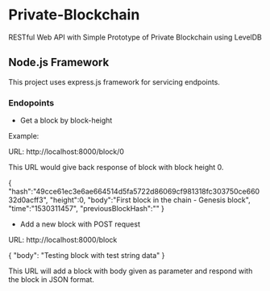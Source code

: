 # Private-Blockchain

RESTful Web API with Simple Prototype of Private Blockchain using LevelDB

## Node.js Framework

This project uses express.js framework for servicing endpoints.


### Endopoints

- Get a block by block-height

Example:

URL: http://localhost:8000/block/0

This URL would give back response of block with block height 0.

{
"hash":"49cce61ec3e6ae664514d5fa5722d86069cf981318fc303750ce66032d0acff3",
"height":0,
"body":"First block in the chain - Genesis block",
"time":"1530311457",
"previousBlockHash":""
}


- Add a new block with POST request

URL: http://localhost:8000/block

{
      "body": "Testing block with test string data"
}

This URL will add a block with body given as parameter and respond with the block in JSON format.